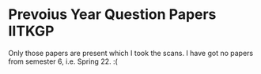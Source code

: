 # Prevoius Year Question Papers IITKGP

Only those papers are present which I took the scans.
I have got no papers from semester 6, i.e. Spring 22. :(